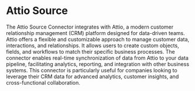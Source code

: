 # Attio Source
The Attio Source Connector integrates with Attio, a modern customer relationship management (CRM) platform designed for data-driven teams. Attio offers a flexible and customizable approach to manage customer data, interactions, and relationships. It allows users to create custom objects, fields, and workflows to match their specific business processes. The connector enables real-time synchronization of data from Attio to your data pipeline, facilitating analytics, reporting, and integration with other business systems. This connector is particularly useful for companies looking to leverage their CRM data for advanced analytics, customer insights, and cross-functional collaboration.